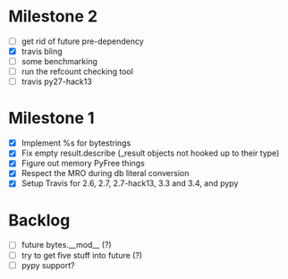 Milestone 2
===========
- [ ] get rid of future pre-dependency
- [x] travis bling
- [ ] some benchmarking
- [ ] run the refcount checking tool
- [ ] travis py27-hack13

Milestone 1
===========
- [x] Implement %s for bytestrings
- [x] Fix empty result.describe (\_result objects not hooked up to their type)
- [x] Figure out memory PyFree things
- [x] Respect the MRO during db literal conversion
- [x] Setup Travis for 2.6, 2.7, 2.7-hack13, 3.3 and 3.4, and pypy

Backlog
=======
- [ ] future bytes.\_\_mod\_\_ (?)
- [ ] try to get five stuff into future (?)
- [ ] pypy support?
